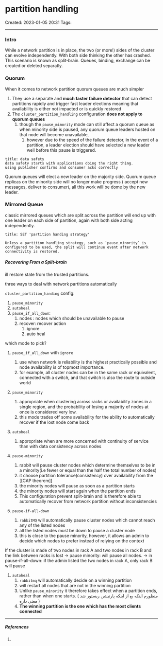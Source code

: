 # partition handling
Created: 2023-01-05 20:31
Tags: 
____

### Intro

While a network partition is in place, the two (or more!) sides of the cluster can evolve independently.
With both side thinking the other has crashed. This scenario is known as split-brain.
Queues, binding, exchange can be created or deleted separatly.

### Quorum

When it comes to network partition quorum queues are much simpler

1. They use a separate and __much faster failure detector__ that can detect partitions rapidly and trigger fast leader elections meaning that availability is either not impacted or is quickly restored
2. The `cluster_partition_handling` configuration __does not apply to quorum queues__ 
	1. though the `pause_minority` mode can still affect a quorum queue as when minority side is paused, any quorum queue leaders  hosted on that node will become unavailable, 
		1. however due to the speed of the failure detector, in the event of a partition, a leader election should have selected a new leader well before this pause is triggered.

```ad-warning
title: data safety
data safety starts with applications doing the right thing.
using publisher confirms and consumer acks correctly
```
Quorum queues will elect a new leader on the majority side.
Quorum queue replicas on the minority side will no longer make progress ( accept new messages, deliver to consumer), all this work will be dome by the new leader.


### Mirrored Queue

classic mirrored queues which are split across the partition will end up with one leader on each side of partition, again with both side acting independently.

```ad-danger
title: SET 'partition handing strategy'

Unless a partition handling strategy, such as `pause_minority` is configured to be used, the split will continue event after network connectivity is restored.
```


##### Recovering From a Split-brain
ill restore state from the trusted partitions.

three ways to deal with network partitions automatically


`cluster_partition_handing` config:

1. `pause_minority`
2. `autoheal`
3. `pause_if_all_down`: 
	1. nodes : nodes which should be unavailable to pause
	2. recover: recover action
		1. ignore
		2. auto heal

which mode to pick?

1. `pause_if_all_down` with `ignore`
	1. use when network is reliability is the highest practically possible and node availability is of topmost importance.
	2. for example, all cluster nodes can be in the same rack or equivalent, connected with a switch, and that switch is also the route to outside world
2. `pause_minority`
	1. appropriate when clustering across racks or availability zones in a single region, and the probability of losing a majority of nodes at once is considered very low.
	2. this mode trades off some availability for the ability to automatically recover if the lost node come back
3.  `autoheal`
	1. appropriate when are more concerned with continuity of service than with data consistency across nodes



4. `pause-minority`
	1. rabbit will pause cluster nodes which determine themselves to be in a minority(i.e fewer or equal than the half the total number of nodes) 
	2. it choose partition tolerance(consistency) over availability from the [[CAP theorem]]
	3. the minority nodes will pause as soon as a partition  starts
	4. the minority nodes will start again when the partition ends
	5. This configuration prevent split-brain and is therefore able to automatically recover from network partition without inconsistencies
5. `pause-if-all-down`
	1. `rabbitMQ` will automatically pause cluster nodes which cannot reach any of the listed nodes
	2. all the listed nodes must be down to pause a cluster node
	3. this is close to the pause minority, however, it allows an admin to decide which nodes to prefer instead of relying on the context

If the cluster is made of two nodes in rack A and two nodes in rack B
and the link between racks is lost
-> pause minority: will pause all nodes.
-> in pause-if-all-down: if the admin listed the two nodes in rack A, only rack B will pause
	
1. `autoheal`
	1. `rabbitmq` will automatically decide on a winning partition 
	2. will restart all nodes that are not in the winning partition
	1. Unlike `pause_minority` it therefore takes effect when a partition ends, rather than when one starts. ( منظورم اینکه بع از اینکه پارتیشن ریستور شد معنی داره )
	2. __The winning partition is the one which has the most clients connected__


_____
##### References
1.

